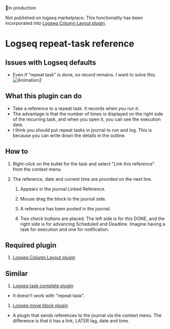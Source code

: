 🚩In production

Not published on logseq marketplace. This functionality has been incorporated into [Logseq Column Layout plugin](https://github.com/YU000jp/Logseq-column-Layout).


# Logseq repeat-task reference
## Issues with Logseq defaults
 - Even if "repeat task" is done, no record remains. I want to solve this.
![Animation2](https://user-images.githubusercontent.com/111847207/200153267-5916c7df-e62f-4f11-811f-569ae7758895.gif)

## What this plugin can do
 - Take a reference to a repeat task. It records when you run it.
 - The advantage is that the number of times is displayed on the right side of the recurring task, and when you open it, you can see the execution date.
 - I think you should put repeat tasks in journal to run and log. This is because you can write down the details in the outline.

## How to

   1. Right-click on the bullet for the task and select "Link this reference" from the context menu.

1. The reference, date and current time are provided on the next line.
   1. Appears in the journal Linked Reference.
   1. Mouse drag the block to the journal side.
   1. A reference has been posted in the journal.

   1. Two check buttons are placed. The left side is for this DONE, and the right side is for advancing Scheduled and Deadline. Imagine having a task for execution and one for notification.

## Required plugin
  1. [Logseq Column Layout plugin](https://github.com/YU000jp/Logseq-column-Layout)

## Similar
   1. [Logseq task complete plugin](https://github.com/DimitryDushkin/logseq-plugin-task-check-date)
   - It doesn't work with "repeat-task".
   1. [Logseq move block plugin](https://github.com/vipzhicheng/logseq-plugin-move-block)
   - A plugin that sends references to the journal via the context menu. The difference is that it has a link, LATER tag, date and time.
